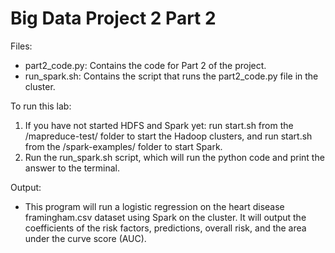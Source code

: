 # Big Data Project 2 Part 2

Files: 
- part2_code.py: Contains the code for Part 2 of the project.
- run_spark.sh: Contains the script that runs the part2_code.py file in the cluster.

To run this lab:
1. If you have not started HDFS and Spark yet: run start.sh from the /mapreduce-test/ folder to start the Hadoop clusters, and run start.sh from the /spark-examples/ folder to start Spark.
2. Run the run_spark.sh script, which will run the python code and print the answer to the terminal.

Output:
- This program will run a logistic regression on the heart disease framingham.csv dataset using Spark on the cluster. It will output the coefficients of the risk factors, predictions, overall risk, and the area under the curve score (AUC).